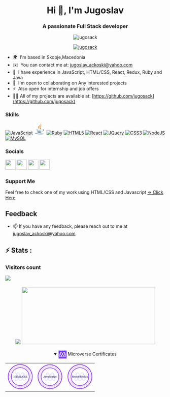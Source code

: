 <!-- Hi ![](https://user-images.githubusercontent.com/18350557/176309783-0785949b-9127-417c-8b55-ab5a4333674e.gif), I am Jugoslav!
==========================================================================================================================================

Software Engineer
--------------------------

I've been learning to code for the past few years after switching from IT Support Engineer for a couple of years but I have really found my passion in coding and developing and gained experience JavaScript, React, HTML/CSS , React, Redux, Java and Ruby, 
Next, I worked on a web application project for booking rooms where technologies like HTML, CSS, Bootstrap and JSP for frontend and Java for backend have been used. Next, on the localhost, I have used the XAMP server, where the MYSQL database server has been used.  -->

<h1 align="center">Hi 👋, I'm Jugoslav</h1>
<h3 align="center">A passionate Full Stack developer</h3>

<p align="center"> <img src="https://komarev.com/ghpvc/?username=jugosack&label=Profile%20views&color=0e75b6&style=flat" alt="jugosack" /> </p>

<p align="center"> <a href="https://github.com/ryo-ma/github-profile-trophy"><img src="https://github-profile-trophy.vercel.app/?username=jugosack" alt="jugosack" /></a> </p>

* 🌍  I'm based in Skopje,Macedonia
* ✉️  You can contact me at: [jugoslav_ackoski@yahoo.com](mailto:jugoslav_ackoski@yahoo.com)
* 🧠  I have experience in JavaScript, HTML/CSS, React, Redux, Ruby and Java
* 🤝  I'm open to collaborating on Any interested projects
* ⚡  Also open for internship and job offers
* 👨‍💻 All of my projects are available at: [https://github.com/jugosack](https://github.com/jugosack)

### Skills

<p align="left">
<a href="https://developer.mozilla.org/en-US/docs/Web/JavaScript" target="_blank" rel="noreferrer"><img src="https://raw.githubusercontent.com/danielcranney/readme-generator/main/public/icons/skills/javascript-colored.svg" width="36" height="36" alt="JavaScript" /></a>
<a href="https://www.java.com/" target="_blank" rel="noreferrer"><img src="./asset/Java-logo.svg" width="36" height="36" alt="Java" /></a>
<a href="https://www.ruby-lang.org/en/" target="_blank" rel="noreferrer"><img src="https://raw.githubusercontent.com/danielcranney/readme-generator/main/public/icons/skills/ruby-colored.svg" width="36" height="36" alt="Ruby" /></a>
<a href="https://developer.mozilla.org/en-US/docs/Glossary/HTML5" target="_blank" rel="noreferrer"><img src="https://raw.githubusercontent.com/danielcranney/readme-generator/main/public/icons/skills/html5-colored.svg" width="36" height="36" alt="HTML5" /></a>
<a href="https://reactjs.org/" target="_blank" rel="noreferrer"><img src="https://raw.githubusercontent.com/danielcranney/readme-generator/main/public/icons/skills/react-colored.svg" width="36" height="36" alt="React" /></a>
<a href="https://jquery.com/" target="_blank" rel="noreferrer"><img src="https://raw.githubusercontent.com/danielcranney/readme-generator/main/public/icons/skills/jquery-colored.svg" width="36" height="36" alt="JQuery" /></a>
<a href="https://www.w3.org/TR/CSS/#css" target="_blank" rel="noreferrer"><img src="https://raw.githubusercontent.com/danielcranney/readme-generator/main/public/icons/skills/css3-colored.svg" width="36" height="36" alt="CSS3" /></a>
<a href="https://nodejs.org/en/" target="_blank" rel="noreferrer"><img src="https://raw.githubusercontent.com/danielcranney/readme-generator/main/public/icons/skills/nodejs-colored.svg" width="36" height="36" alt="NodeJS" /></a>
<a href="https://www.mysql.com/" target="_blank" rel="noreferrer"><img src="https://raw.githubusercontent.com/danielcranney/readme-generator/main/public/icons/skills/mysql-colored.svg" width="36" height="36" alt="MySQL" /></a>
</p>


### Socials

<p align="left">
 <a href="https://www.facebook.com/jugoslav.ackoski/" target="_blank" rel="noreferrer"><img src="https://raw.githubusercontent.com/danielcranney/readme-generator/main/public/icons/socials/facebook.svg" width="32" height="32" /></a> 
<a href="https://https://github.com/jugosack" target="_blank" rel="noreferrer"><img src="https://raw.githubusercontent.com/danielcranney/readme-generator/main/public/icons/socials/github.svg" width="32" height="32" /></a> 
 <a href="https://www.linkedin.com/in/jugoslav-achkoski-3a074021/?originalSubdomain=mk" target="_blank" rel="noreferrer"><img src="https://raw.githubusercontent.com/danielcranney/readme-generator/main/public/icons/socials/linkedin.svg" width="32" height="32" /></a> 
 <a href="https://twitter.com/Jugosla22401325" target="_blank" rel="noreferrer"><img src="https://raw.githubusercontent.com/danielcranney/readme-generator/main/public/icons/socials/twitter.svg" width="32" height="32" /></a></p>

### Support Me

<p>Feel free to check one of my work using HTML/CSS and Javascript <a href="https://jugosack.github.io/">=> Click Here</a></p>

## Feedback

- 📫 If you have any feedback, please reach out to me at jugoslav_ackoski@yahoo.com

<!------------------------------ My GitHub Stats ------------------------------>

<picture>
  <source 
    srcset="https://github-readme-stats.vercel.app/api?username=jugosack&count_private=true&show_icons=true&theme=dracula"
    media="(prefers-color-scheme: dark), (prefers-color-scheme: no-preference)"
  />
  <source
    srcset="https://github-readme-stats.vercel.app/api?username=jugosack&count_private=true&show_icons=true&theme=dracula"
    media="(prefers-color-scheme: dark), (prefers-color-scheme: no-preference)"
  />
</picture>

  <h2 align ="left">⚡ Stats :
  <br>
  <h3> Visitors count </h3>
<img src="https://profile-counter.glitch.me/jugosack/count.svg" /><br/>
<br>
  <div align="center">
  <img src="https://github-readme-stats.vercel.app/api?username=jugosack&count_private=true&show_icons=true&theme=default" media="(prefers-color-scheme: dark), (prefers-color-scheme: no-preference)" />

   <img height="180" width="420" src="https://github-readme-stats.vercel.app/api/top-langs/?username=jugosack&show_icons=true&theme=default&layout=compact"/>
   </div>
<br/>
<details open>
  <summary align='center'><a href="https://www.microverse.org/"><img align="center" src="./asset/mv-logo-purple.png" width="25"/></a> Microverse Certificates</summary>
<table align="center">
  <tr>
    <td align="center"><a href="https://www.credential.net/1726d1c3-1ced-4613-88ce-ef3f10647dca#gs.q1stso" target="blank"><img src="./asset/html-css-badge.png" width="80"></a></td>
    <td align="center"><a href="https://www.credential.net/5e1465c6-a740-4dd7-8bd0-eed780dc179b#gs.q1ss8t" target="blank"><img src="./asset/javascript-badge.png" width="80"></a></td>
    <td align="center"><a href="https://www.credential.net/d44a46d7-50d5-42f1-b738-902d89e4a0a2#gs.silhfb" target="blank"><img src="./asset/react-redux-badge.png" width="80"></a></td>
    <!-- <td align="center"><a href="https://www.credential.net/daabf642-f584-4759-b4dc-cc92128a364f" target="blank"><img src="./asset/ruby-badge.png" width="80"></a></td>
    <td align="center"><a href="https://www.credential.net/0a8d41f2-787b-4146-b54e-2c95aca31d95" target="blank"><img src="./asset/ruby-on-rails-badge.png" width="80"></a></td>
    <td align="center"><a href="https://www.credential.net/f0f6cb5c-fe82-4c7f-b9d7-88d206ac93e9" target="blank"><img src="./asset/full-stack-badge.png" width="80"></a></td> -->
  </tr>
</table>
</details>
